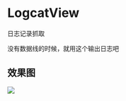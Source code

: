 # LogcatView

日志记录抓取

没有数据线的时候，就用这个输出日志吧

## 效果图
![](https://www.github.com/huangdali/logcatdialog/blog/master/all.png)
